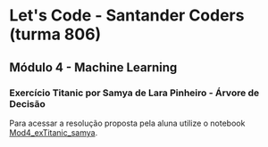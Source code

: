 # Let's Code - Santander Coders (turma 806)   
## Módulo 4 - Machine Learning  
### Exercício Titanic por Samya de Lara Pinheiro - Árvore de Decisão  

Para acessar a resolução proposta pela aluna utilize o notebook [Mod4_exTitanic_samya](https://github.com/samyadelara/letscode_course/blob/main/Module4/Ex_Titanic/Mod4_exTitanic_samya.ipynb).

